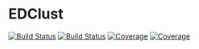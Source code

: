 # EDClust

[![Build Status](https://travis-ci.com/xwei21/EDClust.jl.svg?branch=master)](https://travis-ci.com/xwei21/EDClust.jl)
[![Build Status](https://ci.appveyor.com/api/projects/status/github/xwei21/EDClust.jl?svg=true)](https://ci.appveyor.com/project/xwei21/EDClust-jl)
[![Coverage](https://codecov.io/gh/xwei21/EDClust.jl/branch/master/graph/badge.svg)](https://codecov.io/gh/xwei21/EDClust.jl)
[![Coverage](https://coveralls.io/repos/github/xwei21/EDClust.jl/badge.svg?branch=master)](https://coveralls.io/github/xwei21/EDClust.jl?branch=master)
